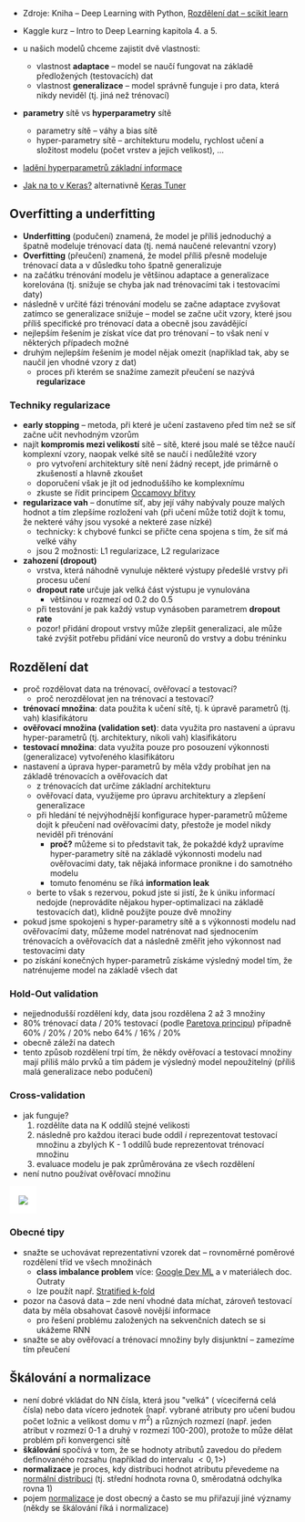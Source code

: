 - Zdroje: Kniha – Deep Learning with Python, [Rozdělení dat – scikit learn](https://scikit-learn.org/stable/modules/cross_validation.html)
- Kaggle kurz – Intro to Deep Learning kapitola 4. a 5.

- u našich modelů chceme zajistit dvě vlastnosti:
	- vlastnost **adaptace** – model se naučí fungovat na základě předložených (testovacích) dat
	- vlastnost **generalizace** –  model správně funguje i pro data, která nikdy neviděl (tj. jiná než trénovací)
- **parametry** sítě vs **hyperparametry** sítě
	- parametry sítě – váhy a bias sítě
	- hyper-parametry sítě – architekturu modelu, rychlost učení a složitost modelu (počet vrstev a jejich velikost), $\dots$
- [ladění hyperparametrů základní informace](https://aws.amazon.com/what-is/hyperparameter-tuning/)
- [Jak na to v Keras?](https://keras.io/guides/keras_tuner/) alternativně [Keras Tuner](https://www.tensorflow.org/tutorials/keras/keras_tuner)

## Overfitting a underfitting
- **Underfitting** (podučení) znamená, že model je příliš jednoduchý a špatně modeluje trénovací data (tj. nemá naučené relevantní vzory)
- **Overfitting** (přeučení) znamená, že model příliš přesně modeluje trénovací data a v důsledku toho špatně generalizuje
- na začátku trénování modelu je většinou adaptace a generalizace korelována (tj. snižuje se chyba jak nad trénovacími tak i testovacími daty)
- následně v určité fázi trénování modelu se začne adaptace zvyšovat zatímco se generalizace snižuje – model se začne učit vzory, které jsou příliš specifické pro trénovací data a obecně jsou zavádějící 
- nejlepším řešením je získat více dat pro trénovaní – to však není v některých případech možné 
- druhým nejlepším řešením je model nějak omezit (například tak, aby se naučil jen vhodné vzory z dat)
	- proces při kterém se snažíme zamezit přeučení se nazývá **regularizace**

### Techniky regularizace
- **early stopping** – metoda, při které je učení zastaveno před tím než se síť začne učit nevhodným vzorům
- najít **kompromis mezi velikostí** sítě – sítě, které jsou malé se těžce naučí komplexní vzory, naopak velké sítě se naučí i nedůležité vzory
	- pro vytvoření architektury sítě není žádný recept, jde primárně o zkušeností a hlavně zkoušet
	- doporučení však je jít od jednoduššího ke komplexnímu
	- zkuste se řídit principem [Occamovy břitvy](https://cs.wikipedia.org/wiki/Occamova_břitva)
- **regularizace vah** – donutíme síť, aby její váhy nabývaly pouze malých hodnot a tím zlepšíme rozložení vah (při učení může totiž dojít k tomu, že nekteré váhy jsou vysoké a nekteré zase nízké)
	- technicky: k chybové funkci se přičte cena spojena s tím, že síť má velké váhy
	- jsou 2 možnosti: L1 regularizace, L2 regularizace
- **zahození (dropout)**
	- vrstva, která náhodně vynuluje některé výstupy předešlé vrstvy při procesu učení
	- **dropout rate** určuje jak velká část výstupu je vynulována
		- většinou v rozmezí od $0.2$ do $0.5$
	- při testování je pak každý vstup vynásoben parametrem **dropout rate**
	- pozor! přidání dropout vrstvy může zlepšit generalizaci, ale může také zvýšit potřebu přidání více neuronů do vrstvy a dobu tréninku

## Rozdělení dat
- proč rozdělovat data na trénovací, ověřovací a testovací?
	- proč nerozdělovat jen na trénovací a testovací?
- **trénovací množina**: data použita k učení sítě, tj. k úpravě parametrů (tj. vah) klasifikátoru
- **ověřovací množina (validation set)**: data využita pro nastavení a úpravu hyper-parametrů (tj. architektury, nikoli vah) klasifikátoru
- **testovací množina**: data využita pouze pro posouzení výkonnosti (generalizace) vytvořeného klasifikátoru
- nastavení a úprava hyper-parametrů by měla vždy probíhat jen na základě trénovacích a ověřovacích dat
	- z trénovacích dat určíme základní architekturu
	- ověřovací data, využijeme pro úpravu architektury a zlepšení generalizace 
	- při hledání té nejvýhodnější konfigurace hyper-parametrů můžeme dojít k přeučení nad ověřovacími daty, přestože je model nikdy neviděl při trénování
		- **proč?** můžeme si to představit tak, že pokaždé když upravíme hyper-parametry sítě na základě výkonnosti modelu nad ověřovacími daty, tak nějaká informace pronikne i do samotného modelu 
		- tomuto fenoménu se říká **information leak**
	- berte to však s rezervou, pokud jste si jistí, že k úniku informací nedojde (neprovádíte nějakou hyper-optimalizaci na základě testovacích dat), klidně použijte pouze dvě množiny
- pokud jsme spokojeni s hyper-parametry sítě a s výkonnosti modelu nad ověřovacími daty, můžeme model natrénovat nad sjednocením trénovacích a ověřovacích dat a následně změřit jeho výkonnost nad testovacími daty
- po získání konečných hyper-parametrů získáme výsledný model tím, že natrénujeme model na základě všech dat

### Hold-Out validation
- nejjednodušší rozdělení kdy, data jsou rozdělena 2 až 3 množiny 
- 80% trénovací data / 20% testovací (podle [Paretova principu](https://en.wikipedia.org/wiki/Pareto_principle)) případně 60% / 20% / 20% nebo 64% / 16% / 20% 
- obecně záleží na datech
- tento způsob rozdělení trpí tím, že někdy ověřovací a testovací množiny mají příliš málo prvků a tím pádem je výsledný model nepoužitelný (příliš malá generalizace nebo podučení)

### Cross-validation
- jak funguje?
	1. rozdělíte data na K oddílů stejné velikosti
	2. následně pro každou iteraci bude oddíl $i$ reprezentovat testovací množinu a zbylých K - 1 oddílů bude reprezentovat trénovací množinu
	4. evaluace modelu je pak zprůměrována ze všech rozdělení
- není nutno používat ověřovací množinu

<img src="https://upload.wikimedia.org/wikipedia/commons/thumb/b/b5/K-fold_cross_validation_EN.svg/1920px-K-fold_cross_validation_EN.svg.png" style="background-color:white;padding: 1rem" />

### Obecné tipy
- snažte se uchovávat reprezentativní vzorek dat – rovnoměrné poměrové rozdělení tříd ve všech množinách 
	- **class imbalance problem** více: [Google Dev ML](https://developers.google.com/machine-learning/crash-course/overfitting/imbalanced-datasets) a v materiálech doc. Outraty
	- lze použít např. [Stratified k-fold](https://scikit-learn.org/stable/modules/cross_validation.html#stratified-k-fold)
- pozor na časová data – zde není vhodné data míchat, zároveň testovací data by měla obsahovat časově novější informace
	- pro řešení problému založených na sekvenčních datech se si ukážeme RNN
- snažte se aby ověřovací a trénovací množiny byly disjunktní – zamezíme tím přeučení

## Škálování a normalizace
- není dobré vkládat do NN čísla, která jsou "velká" ( víceciferná celá čísla) nebo data vícero jednotek (např. vybrané atributy pro učení budou počet ložnic a velikost domu v $m^2$) a různých rozmezí (např. jeden atribut v rozmezí 0-1 a druhý v rozmezí 100-200), protože to může dělat problém při konvergenci sítě
- **škálování** spočívá v tom, že se hodnoty atributů zavedou do předem definovaného rozsahu (například do intervalu $< 0, 1 >$)
- **normalizace** je proces, kdy distribuci hodnot atributu převedeme na [normální distribuci](https://en.wikipedia.org/wiki/Normal_distribution) (tj. střední hodnota rovna 0, směrodatná odchylka rovna 1)
- pojem [normalizace](https://en.wikipedia.org/wiki/Normalization_(statistics)) je dost obecný a často se mu přiřazují jiné významy (někdy se škálování říká i normalizace)